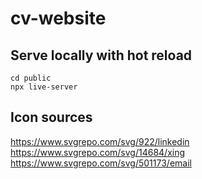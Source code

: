 # cv-website

## Serve locally with hot reload

    cd public
    npx live-server

## Icon sources

https://www.svgrepo.com/svg/922/linkedin
https://www.svgrepo.com/svg/14684/xing
https://www.svgrepo.com/svg/501173/email